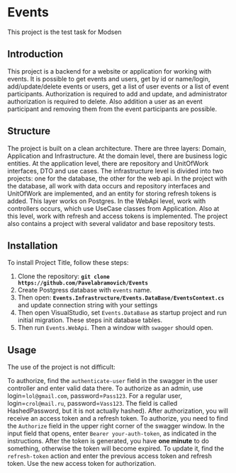 # **Events**

This project is the test task for Modsen

## **Introduction**

This project is a backend for a website or application for working with events. It is possible to get events and users, get by id or name/login, add/update/delete events or users, get a list of user events or a list of event participants. Authorization is required to add and update, and administrator authorization is required to delete. Also addition a user as an event participant and removing them from the event participants are possible.

## **Structure**

The project is built on a clean architecture. There are three layers: Domain, Application and Infrastructure. At the domain level, there are business logic entities. At the application level, there are repository and UnitOfWork interfaces, DTO and use cases. The infrastructure level is divided into two projects: one for the database, the other for the web api. In the project with the database, all work with data occurs and repository interfaces and UnitOfWork are implemented, and an entity for storing refresh tokens is added. This layer works on Postgres. In the WebApi level, work with controllers occurs, which use UseCase classes from Application. Also at this level, work with refresh and access tokens is implemented. The project also contains a project with several validator and base repository tests.

## **Installation**

To install Project Title, follow these steps:

1. Clone the repository: **`git clone https://github.com/Pavelabramovich/Events`**
2. Create Postgress database with `events` name.
3. Then open: **`Events.Infrastructure/Events.DataBase/EventsContext.cs`** and update connection string with your settings
4. Then open VisualStudio, set `Events.DataBase` as startup project and run initial migration. These steps init database tables.
5. Then run `Events.WebApi`. Then a window with `swagger` should open.

## **Usage**

The use of the project is not difficult:

To authorize, find the `authenticate-user` field in the swagger in the user controller and enter valid data there. To authorize as an admin, use login=`lol@gmail.com`, password=`Pass123`. For a regular user, login=`crol@mail.ru`, password=`Vass123`. The field is called HashedPassword, but it is not actually hashed). After authorization, you will receive an access token and a refresh token. To authorize, you need to find the `Authorize` field in the upper right corner of the swagger window. In the input field that opens, enter `Bearer your-auth-token`, as indicated in the instructions. After the token is generated, you have **one minute** to do something, otherwise the token will become expired. To update it, find the `refresh-token` action and enter the previous access token and refresh token. Use the new access token for authorization.

